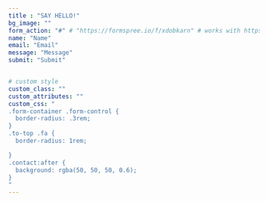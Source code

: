 ```yaml
---
title : "SAY HELLO!"
bg_image: ""
form_action: "#" # "https://formspree.io/f/xdobkarn" # works with https://formspree
name: "Name"
email: "Email"
message: "Message"
submit: "Submit"


# custom style
custom_class: ""
custom_attributes: ""
custom_css: "
.form-container .form-control {
  border-radius: .3rem;
}
.to-top .fa {
  border-radius: 1rem;

}
.contact:after {
  background: rgba(50, 50, 50, 0.6);
}
"
---
```

